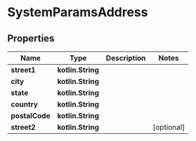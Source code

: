 
# SystemParamsAddress

## Properties
Name | Type | Description | Notes
------------ | ------------- | ------------- | -------------
**street1** | **kotlin.String** |  | 
**city** | **kotlin.String** |  | 
**state** | **kotlin.String** |  | 
**country** | **kotlin.String** |  | 
**postalCode** | **kotlin.String** |  | 
**street2** | **kotlin.String** |  |  [optional]



